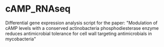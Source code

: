 # cAMP_RNAseq
Differential gene expression analysis script for the paper: "Modulation of cAMP levels with a conserved actinobacteria phosphodiesterase enzyme reduces antimicrobial tolerance for cell wall targeting antimicrobials in mycobacteria"
